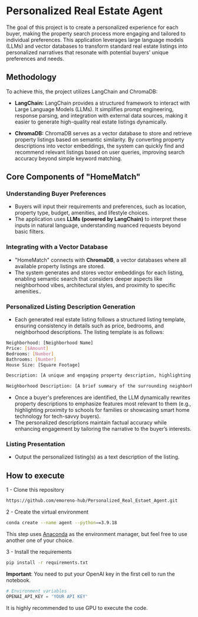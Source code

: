 # Personalized Real Estate Agent

The goal of this project is to create a personalized experience for each buyer, making the property search process more engaging and tailored to individual preferences. This application leverages large language models (LLMs) and vector databases to transform standard real estate listings into personalized narratives that resonate with potential buyers' unique preferences and needs.

## Methodology
To achieve this, the project utilizes LangChain and ChromaDB:
- **LangChain:** LangChain provides a structured framework to interact with Large Language Models (LLMs). It simplifies prompt engineering, response parsing, and integration with external data sources, making it easier to generate high-quality real estate listings dynamically.

- **ChromaDB:** ChromaDB serves as a vector database to store and retrieve property listings based on semantic similarity. By converting property descriptions into vector embeddings, the system can quickly find and recommend relevant listings based on user queries, improving search accuracy beyond simple keyword matching.

## Core Components of "HomeMatch"

### Understanding Buyer Preferences

- Buyers will input their requirements and preferences, such as location, property type, budget, amenities, and lifestyle choices.
- The application uses **LLMs (powered by LangChain)** to interpret these inputs in natural language, understanding nuanced requests beyond basic filters.

### Integrating with a Vector Database

- "HomeMatch" connects with **ChromaDB**, a vector databases where all available property listings are stored.
- The system generates and stores vector embeddings for each listing, enabling semantic search that considers deeper aspects like neighborhood vibes, architectural styles, and proximity to specific amenities..

### Personalized Listing Description Generation

- Each generated real estate listing follows a structured listing template, ensuring consistency in details such as price, bedrooms, and neighborhood descriptions. The listing template is as follows:
```bash
Neighborhood: [Neighborhood Name]
Price: [$Amount]
Bedrooms: [Number]
Bathrooms: [Number]
House Size: [Square Footage]

Description: [A unique and engaging property description, highlighting features like design, amenities, and lifestyle benefits.]

Neighborhood Description: [A brief summary of the surrounding neighborhood, including community highlights, nearby attractions, and lifestyle perks.]
```

- Once a buyer's preferences are identified, the LLM dynamically rewrites property descriptions to emphasize features most relevant to them (e.g., highlighting proximity to schools for families or showcasing smart home technology for tech-savvy buyers).
- The personalized descriptions maintain factual accuracy while enhancing engagement by tailoring the narrative to the buyer’s interests.

### Listing Presentation

- Output the personalized listing(s) as a text description of the listing.

## How to execute

1 - Clone this repository
```bash
https://github.com/emoreno-hub/Personalized_Real_Estaet_Agent.git
```

2 - Create the virtual environment

```bash
conda create --name agent --python==3.9.18
```

This step uses [Anaconda](https://www.anaconda.com/) as the environment manager, but feel free to use another one of your choice.

3 - Install the requirements

```bash
pip install -r requirements.txt
```


**Important**: You need to put your OpenAI key in the first cell to run the notebook.

```python
# Environment variables
OPENAI_API_KEY = 'YOUR API KEY'
```
It is highly recommended to use GPU to execute the code.
